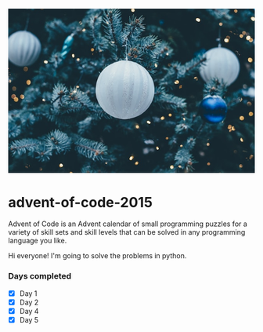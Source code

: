 ![Banner image for advent of code](banner.jpg)

# advent-of-code-2015
Advent of Code is an Advent calendar of small programming puzzles for a variety of skill sets and skill levels that can be solved in any programming language you like.

Hi everyone! I'm going to solve the problems in python.

### Days completed
- [x] Day 1
- [x] Day 2
- [x] Day 4
- [x] Day 5
